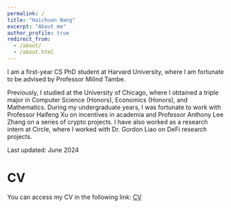 ```yaml
---
permalink: /
title: "Haichuan Wang"
excerpt: "About me"
author_profile: true
redirect_from: 
  - /about/
  - /about.html
---
```


I am a first-year CS PhD student at Harvard University, where I am fortunate to be advised by Professor Milind Tambe. 

Previously, I studied at the University of Chicago, where I obtained a triple major in Computer Science (Honors), Economics (Honors), and Mathematics. During my undergraduate years, I was fortunate to work with Professor Haifeng Xu on incentives in academia and Professor Anthony Lee Zhang on a series of crypto projects. I have also worked as a research intern at Circle, where I worked with Dr. Gordon Liao on DeFi research projects.

Last updated: June 2024

CV
======

You can access my CV in the following link: [CV](https://www.dropbox.com/scl/fi/73fp00iis77wk8yloqbw0/Haichuan_CV.pdf?rlkey=buh0kw7beeezqkmu6lpgmtowa&st=3jxjdpeg&dl=0)


